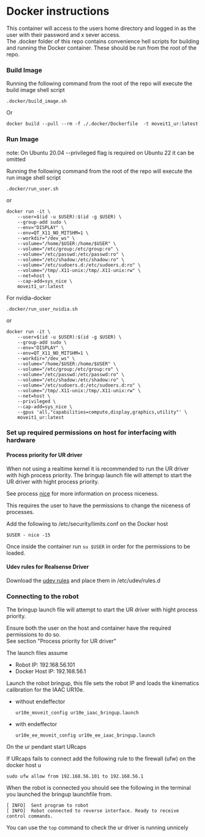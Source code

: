 # Docker instructions

This container will access to the users home directory and logged in as the user with their password and x sever access.  
The .docker folder of this repo contains convenience hell scripts for building and running the Docker container. These should be run from the root of the repo.

### Build Image

Running the following command from the root of the repo will execute the build image shell script

```shell
.docker/build_image.sh
```

Or

```shell
docker build --pull --rm -f ./.docker/Dockerfile  -t moveit1_ur:latest
```

### Run Image

note: On Ubuntu 20.04 --privileged flag is required on Ubuntu 22 it can be omitted

Running the following command from the root of the repo will execute the run image shell script

```shell
.docker/run_user.sh
```

or

```shell
docker run -it \
    --user=$(id -u $USER):$(id -g $USER) \
    --group-add sudo \
    --env="DISPLAY" \
    --env=QT_X11_NO_MITSHM=1 \
    --workdir="/dev_ws" \
    --volume="/home/$USER:/home/$USER" \
    --volume="/etc/group:/etc/group:ro" \
    --volume="/etc/passwd:/etc/passwd:ro" \
    --volume="/etc/shadow:/etc/shadow:ro" \
    --volume="/etc/sudoers.d:/etc/sudoers.d:ro" \
    --volume="/tmp/.X11-unix:/tmp/.X11-unix:rw" \
    --net=host \
    --cap-add=sys_nice \
    moveit1_ur:latest
```

For nvidia-docker

```shell
.docker/run_user_nvidia.sh
```

or

```shell
docker run -it \
    --user=$(id -u $USER):$(id -g $USER) \
    --group-add sudo \
    --env="DISPLAY" \
    --env=QT_X11_NO_MITSHM=1 \
    --workdir="/dev_ws" \
    --volume="/home/$USER:/home/$USER" \
    --volume="/etc/group:/etc/group:ro" \
    --volume="/etc/passwd:/etc/passwd:ro" \
    --volume="/etc/shadow:/etc/shadow:ro" \
    --volume="/etc/sudoers.d:/etc/sudoers.d:ro" \
    --volume="/tmp/.X11-unix:/tmp/.X11-unix:rw" \
    --net=host \
    --privileged \
    --cap-add=sys_nice \
    --gpus 'all,"capabilities=compute,display,graphics,utility"' \
    moveit1_ur:latest
```

### Set up required permissions on host for interfacing with hardware

#### Process priority for UR driver

When not using a realtime kernel it is recommended to run the UR driver with high process priority. The bringup launch file will attempt to start the UR driver with hight process priority.

See process [nice](https://en.wikipedia.org/wiki/Nice_(Unix)) for more information on process niceness.

This requires the user to have the permissions to change the niceness of processes.

Add the following to /etc/security/limits.conf on the Docker host

`$USER - nice -15`

Once inside the container run `su $USER` in order for the permissions to be loaded.

#### Udev rules for Realsense Driver

Download the [udev rules](https://github.com/IntelRealSense/librealsense/blob/master/config/99-realsense-libusb.rules) and place them in /etc/udev/rules.d  

### Connecting to the robot

The bringup launch file will attempt to start the UR driver with hight process priority.  

Ensure both the user on the host and container have the required permissions to do so.  
See section "Process priority for UR driver"

The launch files assume

- Robot IP: 192.168.56.101
- Docker Host IP: 192.168.56.1

Launch the robot bringup, this file sets the robot IP and loads the kinematics calibration for the IAAC UR10e.  

- without endeffector

    ```shell
    ur10e_moveit_config ur10e_iaac_bringup.launch 
    ```

- with endeffector

    ```shell
    ur10e_ee_moveit_config ur10e_ee_iaac_bringup.launch 
    ```

On the ur pendant start URcaps

If URcaps fails to connect add the following rule to the firewall (ufw) on the docker host u

```shell
sudo ufw allow from 192.168.56.101 to 192.168.56.1
```

When the robot is connected you should see the following in the terminal you launched the bringup launchfile from.

```shell
[ INFO]  Sent program to robot
[ INFO]  Robot connected to reverse interface. Ready to receive control commands.
```

You can use the `top` command to check the ur driver is running unnicely
